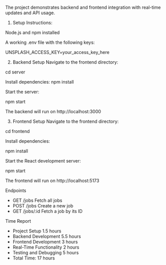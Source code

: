 The project demonstrates backend and frontend integration with real-time updates and API usage.

1. Setup Instructions:

Node.js and npm installed

A working .env file with the following keys:

UNSPLASH_ACCESS_KEY=your_access_key_here

2. Backend Setup
Navigate to the frontend directory:

cd server

Install dependencies:
npm install

Start the server:

npm start

The backend will run on http://localhost:3000

3. Frontend Setup
Navigate to the frontend directory:

cd frontend

Install dependencies:

npm install

Start the React development server:

npm start

The frontend will run on http://localhost:5173

Endpoints

- GET	/jobs	Fetch all jobs
- POST	/jobs	Create a new job
- GET	/jobs/:id	Fetch a job by its ID

Time Report

- Project Setup	1.5 hours
- Backend Development	5.5 hours
- Frontend Development	3 hours
- Real-Time Functionality	2 hours
- Testing and Debugging	5 hours
- Total Time: 17 hours
